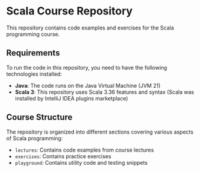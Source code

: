 # Scala Course Repository

This repository contains code examples and exercises for the Scala programming course.

## Requirements

To run the code in this repository, you need to have the following technologies installed:

- **Java**: The code runs on the Java Virtual Machine (JVM 21)
- **Scala 3**: This repository uses Scala 3.36 features and syntax
  (Scala was installed by IntelliJ IDEA plugins marketplace)

## Course Structure

The repository is organized into different sections covering various aspects of Scala programming:

- `lectures`: Contains code examples from course lectures
- `exercises`: Contains practice exercises
- `playground`: Contains utility code and testing snippets

